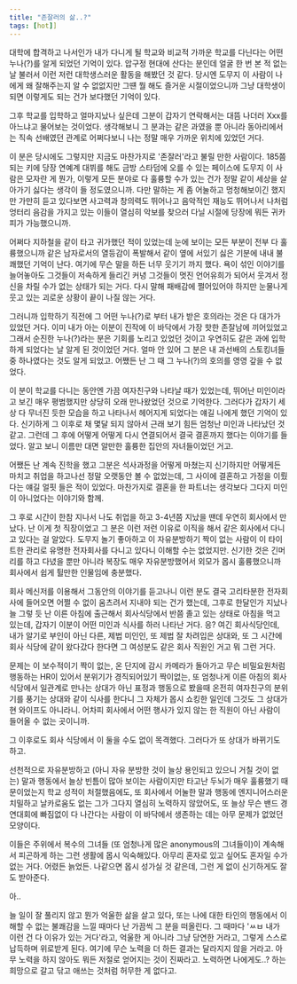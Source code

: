 ```yaml
---
title: "존잘러의 삶..?"
tags: [hot]]
---
```


대학에 합격하고 나서인가 내가 다니게 될 학교와 비교적 가까운 학교를 다닌다는 어떤 누나(?)를 알게 되었던 기억이 있다. 압구정 현대에 산다는 분인데 얼굴 한 번 본 적 없는 날 불러서 이런 저런 대학생스러운 활동을 해봤던 것 같다. 당시엔 도무지 이 사람이 나에게 왜 잘해주는지 알 수 없없지만 그떈 뭘 해도 즐거운 시절이었으니까 그냥 대학생이 되면 이렇게도 되는 건가 보다했던 기억이 있다.

그후 학교를 입학하고 얼마지났나 싶은데 그분이 갑자기 연락해서는 대뜸 나더러 Xxx를 아느냐고 물어보는 것이었다. 생각해보니 그 분과는 같은 과였을 뿐 아니라 동아리에서는 직속 선배였던 관계로 어쩌다보니 나는 정말 매우 가까운 위치에 있었던 거다. 

이 분은 당시에도 그렇지만 지금도 마찬가지로 '존잘러'라고 불릴 만한 사람이다. 185쯤 되는 키에 당장 연예계 대뷔를 해도 금방 스타덤에 오를 수 있는 페이스에 도무지 이 사람은 모자란 게 뭔가, 이렇게 모든 분야로 다 훌륭할 수가 있는 건가 정말 같이 세상을 살아가기 싫다는 생각이 들 정도였으니까. 다만 말하는 게 좀 어눌하고 멍청해보이긴 했지만 가만히 듣고 있다보면 사고력과 창의력도 뛰어나고 음악적인 재능도 뛰어나서 나처럼 엉터리 음감을 가지고 있는 이들이 열심히 악보를 찾으러 다닐 시절에 당장에 뭐든 귀카피가 가능했으니까.

어쩌다 지하철을 같이 타고 귀가했던 적이 있었는데 눈에 보이는 모든 부분이 전부 다 훌륭했으니까 같은 남자로서의 열등감이 폭발해서 같이 옆에 서있기 싫은 기분에 내내 불쾌했던 기억이 난다. 여기에 무슨 말을 하든 너무 웃기기 까지 했다. 욕이 섞인 이야기를 늘어놓아도 그것들이 저속하게 들리긴 커녕 그것들이 멋진 언어유희가 되어서 웃겨서 정신을 차릴 수가 없는 상태가 되는 거다. 다시 말해 패배감에 쩔어있어야 하지만 눈물나게 웃고 있는 괴로운 상황이 끝이 나질 않는 거다.

그러니까 입학하기 직전에 그 어떤 누나(?)로 부터 내가 받은 호의라는 것은 다 대가가 있었던 거다. 이미 내가 아는 이분이 진작에 이 바닥에서 가장 핫한 존잘남에 끼어있었고 그래서 순진한 누나(?)라는 분은 기회를 노리고 있었던 것이고 우연히도 같은 과에 입학하게 되었다는 날 알게 된 것이었던 거다. 얼마 안 있어 그 분은 내 과선배의 스토킹녀들 중 하나였다는 것도 알게 되었고. 어쨌든 난 그 때 그 누나(?)의 호의를 영영 갚을 수 없었다.

이 분이 학교를 다니는 동안엔 가끔 여자친구와 나타날 때가 있었는데, 뛰어난 미인이라고 보긴 매우 평범했지만 상당히 오래 만나왔었던 것으로 기억한다. 그러다가 갑자기 세상 다 무너진 듯한 모습을 하고 나타나서 헤어지게 되었다는 얘길 나에게 했던 기억이 있다. 신기하게 그 이후로 채 몇달 되지 않아서 근래 보기 힘든 엄청난 미인과 나타났던 것 같고. 그런데 그 후에 어떻게 어떻게 다시 연결되어서 결국 결혼까지 했다는 이야기를 들었다. 알고 보니 이름만 대면 알만한 훌륭한 집안의 자녀들이었던 거고.

어쨌든 난 계속 진학을 했고 그분은 석사과정을 어떻게 마쳤는지 신기하지만 어떻게든 마치고 취업을 하고나선 정말 오랫동안 볼 수 없었는데, 그 사이에 결혼하고 가정을 이뤘다는 얘길 얼핏 들은 적이 있었다. 마찬가지로 결혼을 한 파트너는 생각보다 그다지 미인이 아니었다는 이야기와 함께.

그 후로 시간이 한참 지나서 나도 취업을 하고 3-4년쯤 지났을 땐데 우연히 회사에서 만났다. 난 이게 첫 직장이었고 그 분은 이런 저런 이유로 이직을 해서 같은 회사에서 다니고 있다는 걸 알았다. 도무지 놀기 좋아하고 이 자유분방하기 짝이 없는 사람이 이 타이트한 관리로 유명한 전자회사를 다니고 있다니 이해할 수는 없었지만. 신기한 것은 긴머리를 하고 다녔을 뿐만 아니라 복장도 매우 자유분방했어서 외모가 몹시 훌륭했으니까 회사에서 쉽게 튈만한 인물임에 충분했다. 

회사 메신저를 이용해서 그동안의 이야기를 듣고나니 이런 분도 결국 고리타분한 전자회사에 들어오면 어쩔 수 없이 움츠려서 지내야 되는 건가 했는데, 그후로 한달인가 지났나 늘 그렇 듯 난 이른 아침에 출근해서 회사식당에서 반쯤 졸고 있는 상태로 아침을 먹고 있는데, 갑자기 이분이 어떤 미인과 식사를 하러 나타난 거다. 응? 여긴 회사식당인데, 내가 알기로 부인이 아닌 다른, 제법 미인인, 또 제법 잘 차려입은 상대와, 또 그 시간에 회사 식당에 같이 왔다갔다 한다면 그 여성분도 같은 회사 직원인 거고 뭐 그런 거다.

문제는 이 보수적이기 짝이 없는, 온 단지에 감시 카메라가 돌아가고 무슨 비밀요원처럼 행동하는 HR이 있어서 분위기가 경직되어있기 짝이없는, 또 엄청나게 이른 아침의 회사 식당에서 일관계로 만나는 상대가 아닌 표정과 행동으로 봤을때 온전히 여자친구의 분위기를 풍기는 상대와 같이 식사를 한다니 그 자체가 몹시 쇼킹한 일인데 그것도 그 상대가 현 와이프도 아니라니. 어차피 회사에서 어떤 행사가 있지 않는 한 직원이 아닌 사람이 들어올 수 없는 곳이니까.

그 이후로도 회사 식당에서 이 둘을 수도 없이 목격했다. 그러다가 또 상대가 바뀌기도 하고.

선천적으로 자유분방하고 (아니 자유 분방한 것이 늘상 용인되고 있으니 거칠 것이 없는) 말과 행동에서 늘상 빈틈이 많아 보이는 사람이지만 타고난 두뇌가 매우 훌륭했기 때문이었는지 학교 성적이 처절했음에도, 또 회사에서 어눌한 말과 행동에 엔지니어스러운 치밀하고 날카로움도 없는 그가 그다지 열심히 노력하지 않았어도, 또 늘상 무슨 밴드 경연대회에 빠짐없이 다 나간다는 사람이 이 바닥에서 생존하는 데는 아무 문제가 없었던 모양이다.

이들은 주위에서 복수의 그녀들 (또 엄청나게 많은 anonymous의 그녀들이)이 계속해서 피곤하게 하는 그런 생활에 몹시 익숙해있다. 아무리 혼자로 있고 싶어도 혼자일 수가 없는 거다. 어렸든 늙었든. 나같으면 몹시 성가실 것 같은데, 그런 게 없이 신기하게도 잘도 받아준다.

아..

늘 일이 잘 풀리지 않고 뭔가 억울한 삶을 살고 있다, 또는 나에 대한 타인의 행동에서 이해할 수 없는 불쾌감을 느낄 때마다 난 가끔씩 그 분을 떠올린다. 그 때마다 'ㅆㅂ 내가 이런 건 다 이유가 있는 거다'라고, 억울한 게 아니라 그냥 당연한 거라고, 그렇게 스스로 납득하며 위로받게 된다. 여기에 무슨 노력을 더 하든 결과는 달라지지 않을 거라고. 아무 노력을 하지 않아도 뭐든 저절로 얻어지는 것이 진짜라고. 노력하면 나에게도..? 하는 희망으로 갈고 닦고 애쓰는 것처럼 허무한 게 없다고.